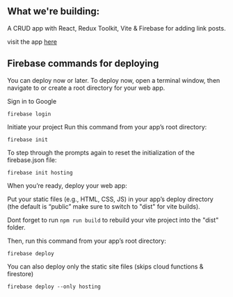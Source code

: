 ## What we're building:

A CRUD app with React, Redux Toolkit, Vite & Firebase for adding link posts.

visit the app [here](https://bookmarks-app-9ea49.web.app)

## Firebase commands for deploying

You can deploy now or later. To deploy now, open a terminal window, then navigate to or create a root directory for your web app.

Sign in to Google
```
firebase login
```

Initiate your project
Run this command from your app’s root directory:
```
firebase init
```

To step through the prompts again to reset the initialization of the firebase.json file:
```
firebase init hosting
```

When you’re ready, deploy your web app:

Put your static files (e.g., HTML, CSS, JS) in your app’s deploy directory (the default is “public” make sure to switch to "dist" for vite builds).

Dont forget to run `npm run build` to rebuild your vite project into the "dist" folder.

Then, run this command from your app’s root directory:
```
firebase deploy
```

You can also deploy only the static site files (skips cloud functions & firestore)
```
firebase deploy --only hosting
```
